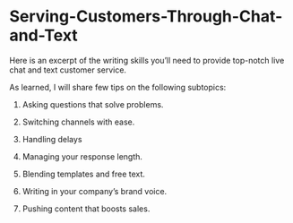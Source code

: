 # Serving-Customers-Through-Chat-and-Text
Here is an excerpt of the writing skills you’ll need to provide top-notch live chat and text customer service.

As learned, I will share few tips on the following subtopics:
1. Asking questions that solve problems.

2. Switching channels with ease.

3. Handling delays

4. Managing your response length.

5. Blending templates and free text.

6. Writing in your company’s brand voice.

7. Pushing content that boosts sales.
